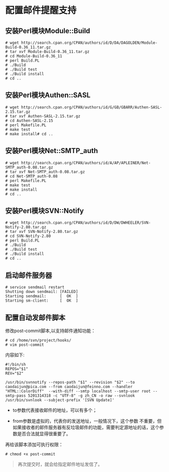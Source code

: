 # 配置邮件提醒支持

## 安装Perl模块Module::Build

```
# wget http://search.cpan.org/CPAN/authors/id/D/DA/DAGOLDEN/Module-Build-0.36_11.tar.gz
# tar xvf Module-Build-0.36_11.tar.gz 
# cd Module-Build-0.36_11
# perl Build.PL 
# ./Build 
# ./Build test
# ./Build install
# cd ..
```

## 安装Perl模块Authen::SASL

```
# wget http://search.cpan.org/CPAN/authors/id/G/GB/GBARR/Authen-SASL-2.15.tar.gz
# tar xvf Authen-SASL-2.15.tar.gz 
# cd Authen-SASL-2.15
# perl Makefile.PL 
# make test
# make install# cd ..
```

## 安装Perl模块Net::SMTP_auth

```
# wget http://search.cpan.org/CPAN/authors/id/A/AP/APLEINER/Net-SMTP_auth-0.08.tar.gz
# tar xvf Net-SMTP_auth-0.08.tar.gz 
# cd Net-SMTP_auth-0.08
# perl Makefile.PL 
# make test
# make install
# cd ..
```

## 安装Perl模块SVN::Notify

```
# wget http://search.cpan.org/CPAN/authors/id/D/DW/DWHEELER/SVN-Notify-2.80.tar.gz
# tar xvf SVN-Notify-2.80.tar.gz 
# cd SVN-Notify-2.80
# perl Build.PL 
# ./Build 
# ./Build test
# ./Build install
# cd ..
```

## 启动邮件服务器

```
# service sendmail restart
Shutting down sendmail: [FAILED]                                  
Starting sendmail:      [  OK  ]                                        
Starting sm-client:     [  OK  ]                                       
```

## 配置自动发邮件脚本

修改post-commit脚本,以支持邮件通知功能：

```
# cd /home/svn/project/hooks/
# vim post-commit
```

内容如下:

```
#!/bin/sh
REPOS="$1"
REV="$2"
```

```              
/usr/bin/svnnotify --repos-path "$1" --revision "$2" --to caodaijun@pica.com --from caodaijun@feinno.com --handler "HTML::ColorDiff"  --with-diff --smtp localhost --smtp-user root --smtp-pass 5201314318 -c "UTF-8" -g zh_CN -o raw --svnlook /usr/bin/svnlook --subject-prefix '[SVN Update]'
```

- to参数代表接收邮件的地址，可以有多个；

- from参数是虚拟的，代表你的发送地址，一般情况下，这个参数 不重要，但如果接收者的邮件服务器有反垃圾邮件的功能，需要判定源地址的话，这个参数是否合法就显得很重要了。

再给该脚本添加可执行权限：

```
# chmod +x post-commit
```

> 再次提交时，就会给指定邮件地址发信了。